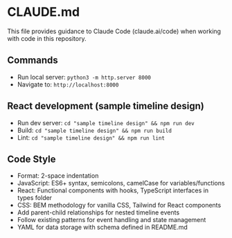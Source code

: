 # CLAUDE.md

This file provides guidance to Claude Code (claude.ai/code) when working with code in this repository.

## Commands
- Run local server: `python3 -m http.server 8000`
- Navigate to: `http://localhost:8000`

## React development (sample timeline design)
- Run dev server: `cd "sample timeline design" && npm run dev`
- Build: `cd "sample timeline design" && npm run build`
- Lint: `cd "sample timeline design" && npm run lint`

## Code Style
- Format: 2-space indentation
- JavaScript: ES6+ syntax, semicolons, camelCase for variables/functions
- React: Functional components with hooks, TypeScript interfaces in types folder
- CSS: BEM methodology for vanilla CSS, Tailwind for React components
- Add parent-child relationships for nested timeline events
- Follow existing patterns for event handling and state management
- YAML for data storage with schema defined in README.md